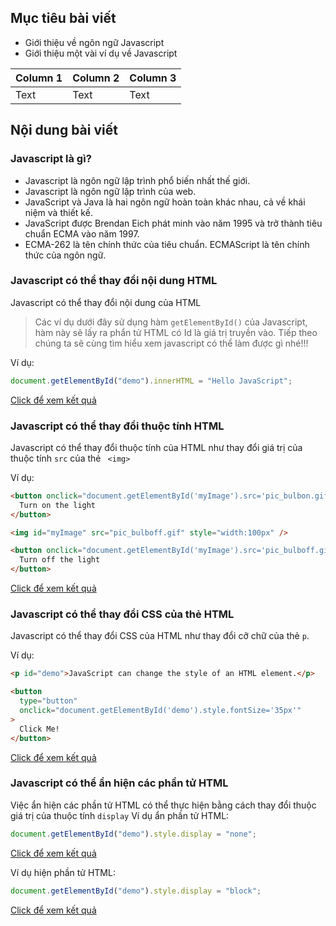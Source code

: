 ## Mục tiêu bài viết

- Giới thiệu về ngôn ngữ Javascript
- Giới thiệu một vài ví dụ về Javascript



| Column 1 | Column 2 | Column 3 |
| -------- | -------- | -------- |
| Text     | Text     | Text     |



## Nội dung bài viết

### Javascript là gì?

- Javascript là ngôn ngữ lập trình phổ biến nhất thế giới.
- Javascript là ngôn ngữ lập trình của web.
- JavaScript và Java là hai ngôn ngữ hoàn toàn khác nhau, cả về khái niệm và thiết kế.
- JavaScript được Brendan Eich phát minh vào năm 1995 và trở thành tiêu chuẩn ECMA vào năm 1997.
- ECMA-262 là tên chính thức của tiêu chuẩn. ECMAScript là tên chính thức của ngôn ngữ.

### Javascript có thể thay đổi nội dung HTML

Javascript có thể thay đổi nội dung của HTML

> Các ví dụ dưới đây sử dụng hàm `getElementById()` của Javascript, hàm này sẽ lấy ra phẩn tử HTML có Id là giá trị truyền vào. Tiếp theo chúng ta sẽ cùng tìm hiểu xem javascript có thể làm được gì nhé!!!

Ví dụ:

```js
document.getElementById("demo").innerHTML = "Hello JavaScript";
```

<div class="result">
  <a href="https://www.w3schools.com/js/tryit.asp?filename=tryjs_intro_inner_html" target="_blank">Click để xem kết quả</a>
</div>

### Javascript có thể thay đổi thuộc tính HTML

Javascript có thể thay đổi thuộc tính của HTML như thay đổi giá trị của thuộc tính `src` của thẻ ` <img>`

Ví dụ:

```html
<button onclick="document.getElementById('myImage').src='pic_bulbon.gif'">
  Turn on the light
</button>

<img id="myImage" src="pic_bulboff.gif" style="width:100px" />

<button onclick="document.getElementById('myImage').src='pic_bulboff.gif'">
  Turn off the light
</button>
```

<div class="result">
  <a href="https://www.w3schools.com/js/tryit.asp?filename=tryjs_intro_lightbulb" target="_blank">Click để xem kết quả</a>
</div>

### Javascript có thể thay đổi CSS của thẻ HTML

Javascript có thể thay đổi CSS của HTML như thay đổi cỡ chữ của thẻ `p`.

Ví dụ:

```html
<p id="demo">JavaScript can change the style of an HTML element.</p>

<button
  type="button"
  onclick="document.getElementById('demo').style.fontSize='35px'"
>
  Click Me!
</button>
```

<div class="result">
  <a href="https://www.w3schools.com/js/tryit.asp?filename=tryjs_intro_style" target="_blank">Click để xem kết quả</a>
</div>

### Javascript có thể ẩn hiện các phần tử HTML

Việc ẩn hiện các phần tử HTML có thể thực hiện bằng cách thay đổi thuộc giá trị của thuộc tính `display`
Ví dụ ẩn phần tử HTML:

```js
document.getElementById("demo").style.display = "none";
```

<div class="result">
  <a href="https://www.w3schools.com/js/tryit.asp?filename=tryjs_intro_hide" target="_blank">Click để xem kết quả</a>
</div>

Ví dụ hiện phần tử HTML:

```js
document.getElementById("demo").style.display = "block";
```

<div class="result">
  <a href="https://www.w3schools.com/js/tryit.asp?filename=tryjs_intro_show" target="_blank">Click để xem kết quả</a>
</div>